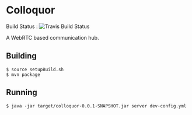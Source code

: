 Colloquor
=========

Build Status : ![Travis Build Status](https://api.travis-ci.org/ehodges/colloquor.png)

A WebRTC based communication hub.

Building
--------

    $ source setupBuild.sh
	$ mvn package

Running
-------

	$ java -jar target/colloquor-0.0.1-SNAPSHOT.jar server dev-config.yml